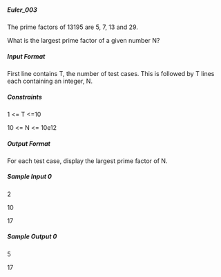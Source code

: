 ##### Euler_003
The prime factors of 13195 are 5, 7, 13 and 29.

What is the largest prime factor of a given number N?

##### Input Format

First line contains T, the number of test cases. This is followed by T lines each containing an integer, N.

##### Constraints

1 <= T <=10

10 <= N <= 10e12

##### Output Format

For each test case, display the largest prime factor of N.

##### Sample Input 0

2

10

17

##### Sample Output 0

5

17